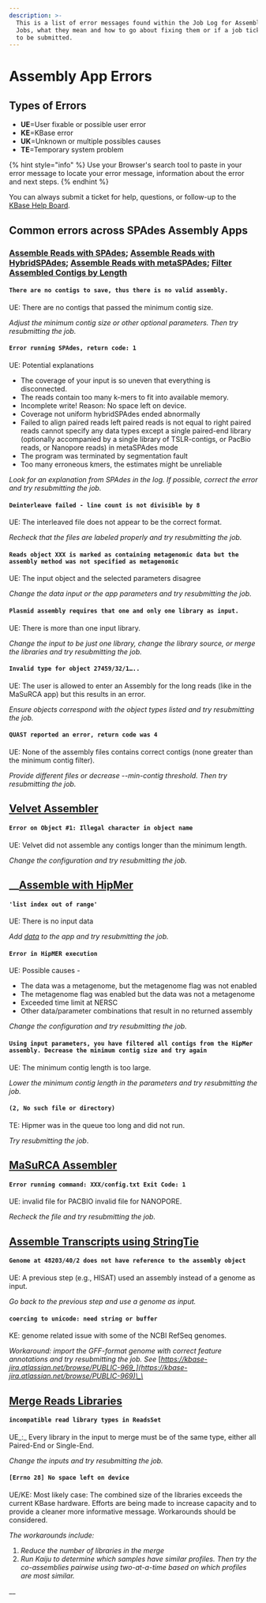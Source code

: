 ```yaml
---
description: >-
  This is a list of error messages found within the Job Log for Assembly App
  Jobs, what they mean and how to go about fixing them or if a job ticket needs
  to be submitted.
---
```


# Assembly App Errors

## **Types of Errors**

* **UE**=User fixable or possible user error
* **KE**=KBase error
* **UK**=Unknown or multiple possibles causes
* **TE**=Temporary system problem

{% hint style="info" %}
Use your Browser's search tool to paste in your error message to locate your error message, information about the error and next steps. 
{% endhint %}

You can always submit a ticket for help, questions, or follow-up to the [KBase Help Board](https://kbase-jira.atlassian.net/jira/your-work). 

## Common errors across SPAdes Assembly Apps

### [Assemble Reads with SPAdes](https://narrative.kbase.us/#catalog/apps/kb_SPAdes/run_SPAdes); [Assemble Reads with HybridSPAdes](https://narrative.kbase.us/#catalog/apps/kb_SPAdes/run_hybridSPAdes/release); [Assemble Reads with metaSPAdes](https://narrative.kbase.us/#catalog/apps/kb_SPAdes/run_metaSPAdes/release); [Filter Assembled Contigs by Length](https://narrative.kbase.us/#catalog/apps/kb_assembly_compare/run_filter_contigs_by_length)

#### `There are no contigs to save, thus there is no valid assembly.`  

UE: There are no contigs that passed the minimum contig size. 

_Adjust the minimum contig size or other optional parameters. Then try resubmitting the job._ 

#### `Error running SPAdes, return code: 1` 

UE: Potential explanations 

* The coverage of your input is so uneven that everything is disconnected. 
* The reads contain too many k-mers to fit into available memory. 
* Incomplete write! Reason: No space left on device. 
* Coverage not uniform hybridSPAdes ended abnormally 
* Failed to align paired reads left paired reads is not equal to right paired reads cannot specify any data types except a single paired-end library \(optionally accompanied by a single library of TSLR-contigs, or PacBio reads, or Nanopore reads\) in metaSPAdes mode 
* The program was terminated by segmentation fault 
* Too many erroneous kmers, the estimates might be unreliable

_Look for an explanation from SPAdes in the log. If possible, correct the error and try resubmitting the job._ 

#### `Deinterleave failed - line count is not divisible by 8` 

UE: The interleaved file does not appear to be the correct format. 

_Recheck that the files are labeled properly and try resubmitting the job._ 

#### `Reads object XXX is marked as containing metagenomic data but the assembly method was not specified as metagenomic` 

UE: The input object and the selected parameters disagree 

_Change the data input or the app parameters and try resubmitting the job._ 

#### `Plasmid assembly requires that one and only one library as input.` 

UE: There is more than one input library. 

_Change the input to be just one library, change the library source, or merge the libraries and try resubmitting the job._ 

#### `Invalid type for object 27459/32/1…..` 

UE: The user is allowed to enter an Assembly for the long reads \(like in the MaSuRCA app\) but this results in an error. 

_Ensure objects correspond with the object types listed and try resubmitting the job._ 

#### `QUAST reported an error, return code was 4` 

UE: None of the assembly files contains correct contigs \(none greater than the minimum contig filter\). 

_Provide different files or decrease --min-contig threshold. Then try resubmitting the job._ 

## [Velvet Assembler](https://narrative.kbase.us/#catalog/apps/Velvet/run_velvet)

#### `Error on Object #1: Illegal character in object name`

UE: Velvet did not assemble any contigs longer than the minimum length. 

_Change the configuration and try resubmitting the job._ 

## \_\_[Assemble with HipMer](https://narrative.kbase.us/#catalog/apps/hipmer/run_hipmer_hpc)

#### `'list index out of range'` 

UE: There is no input data 

_Add_ [_data_](../../getting-started/user-guide/adding-data.md) _to the app and try resubmitting the job._ 

#### `Error in HipMER execution` 

UE: Possible causes - 

* The data was a metagenome, but the metagenome flag was not enabled 
* The  metagenome flag was enabled but the data was not a metagenome 
* Exceeded time limit at NERSC
* Other data/parameter combinations that result in no returned assembly

_Change the configuration and try resubmitting the job._ 

#### `Using input parameters, you have filtered all contigs from the HipMer assembly. Decrease the minimum contig size and try again`

UE: The minimum contig length is too large. 

_Lower the minimum contig length in the parameters and try resubmitting the job._ 

#### `(2, No such file or directory)` 

TE: Hipmer was in the queue too long and did not run. 

_Try resubmitting the job_. 

## [MaSuRCA Assembler](https://narrative.kbase.us/#catalog/apps/kb_MaSuRCA/run_masurca_assembler)

#### `Error running command: XXX/config.txt Exit Code: 1` 

UE: invalid file for PACBIO invalid file for NANOPORE.

_Recheck the file and try resubmitting the job._ 

## [Assemble Transcripts using StringTie](https://narrative.kbase.us/#catalog/apps/kb_stringtie/run_stringtie/)

#### `Genome at 48203/40/2 does not have reference to the assembly object` 

UE: A previous step \(e.g., HISAT\) used an assembly instead of a genome as input. 

_Go back to the previous step and use a genome as input._ 

#### `coercing to unicode: need string or buffer` 

KE: genome related issue with some of the NCBI RefSeq genomes. 

_Workaround: import the GFF-format genome with correct feature annotations and try resubmitting the job. See_ [_https://kbase-jira.atlassian.net/browse/PUBLIC-969_](https://kbase-jira.atlassian.net/browse/PUBLIC-969)\_\_

## [**Merge Reads Libraries**](https://narrative.kbase.us/#catalog/apps/kb_ReadsUtilities/KButil_Merge_MultipleReadsLibs_to_OneLibrary/)

#### `incompatible read library types in ReadsSet` 

UE_:_ Every library in the input to merge must be of the same type, either all Paired-End or Single-End. 

_Change the inputs and try resubmitting the job._

#### **`[Errno 28] No space left on device`**

UE/KE: Most likely case: The combined size of the libraries exceeds the current KBase hardware. Efforts are being made to increase capacity and to provide a cleaner more informative message. Workarounds should be considered.

_The  workarounds include:_  

1. _Reduce the number of libraries in the merge_
2. _Run Kaiju to determine which samples have similar profiles. Then try the co-assemblies pairwise using two-at-a-time based on which profiles are most similar._ 

  __

